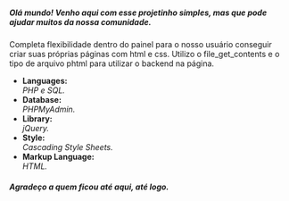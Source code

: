 <h5>Olá mundo! Venho aqui com esse projetinho simples, mas que pode ajudar muitos da nossa comunidade.</h5>
<p>Completa flexibilidade dentro do painel para o nosso usuário conseguir criar suas próprias páginas com html e css. Utilizo o file_get_contents e o tipo de arquivo phtml para utilizar o backend na página.</p>



<ul>
<li>
  <strong>Languages: <br /></strong>
  <i>PHP e SQL.</i>
 </li>

<li>
  <strong>Database: </br /></strong>
  <i>PHPMyAdmin.</i>
</li>

<li>
  <strong>Library: <br /></strong>
  <i>jQuery.</i>
</li>

<li>
  <strong>Style: <br /></strong>
  <i>Cascading Style Sheets.</i>
</li>

<li>
  <strong>Markup Language: <br /></strong>
  <i>HTML.</i>
</li>
</ul>

<h5>Agradeço a quem ficou até aqui, até logo.</h5>
